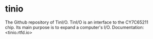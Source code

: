 # tinio
The Github repository of TinI/O.
TinI/O is an interface to the CY7C65211 chip. Its main purpose is to expand a computer's I/O.
Documentation: <tinio.rtfd.io>

